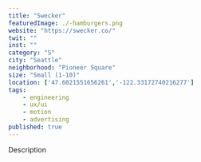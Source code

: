 ```yaml
---
title: "Swecker"
featuredImage: ./-hamburgers.png
website: "https://swecker.co/"
twit: ""
inst: ""
category: "S"
city: "Seattle"
neighborhood: "Pioneer Square"
size: "Small (1-10)"
location: ['47.6021551656261','-122.33172740216277']
tags:
    - engineering
    - ux/ui
    - motion
    - advertising
published: true
---
```


Description
